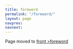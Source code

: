 ```yaml
---
title: foreword
permalink: "/foreword/"
layout: page
navprev: 
navnext: 
---
```


Page moved to [front >foreword](/front/foreword)
